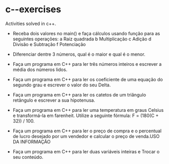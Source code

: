 # c--exercises
Activities solved in c++.

- Receba dois valores no main() e faça cálculos usando função para as seguintes operações:
a Raiz quadrada
b Multiplicação
c Adição
d Divisão
e Subtração
f Potenciação

- Diferenciar dentre 3 números, qual é o maior e qual é o menor.

- Faça um programa em C++ para ler três números inteiros e escrever a média dos números lidos.

- Faça um programa em C++ para ler os coeficiente de uma equação do segundo grau e escrever o valor do seu Delta.

- Faça um programa em C++ para ler os catetos de um triângulo retângulo e escrever a sua hipotenusa.

- Faça um programa em C++ para ler uma temperatura em graus Celsius e transformá-la em farenheit. Utilize a seguinte fórmula: F = (180(C + 32)) / 100.

- Faça um programa em C++ para ler o preço de compra e o percentual de lucro desejado por um vendedor e calcular o preço de venda.USO DA INFORMAÇÃO 

- Faça um programa em C++ para ler duas variáveis inteiras e Trocar o seu conteúdo.
